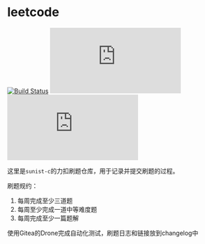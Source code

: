 # leetcode

[![Build Status](https://drone.sunist.cn/api/badges/sunist-c/leetcode/status.svg)](https://drone.sunist.cn/sunist-c/leetcode) 
[![Commit Badges](https://tool.lu/shield/ajax.html?color=%23007EC6&subject=2023.7.25&status=commited)](https://code.sunist.cn/sunist-c/leetcode) 
[![Total Problems](https://tool.lu/shield/ajax.html?color=%23400090&subject=20+days&status=total)](https://code.sunist.cn/sunist-c/leetcode)

这里是`sunist-c`的力扣刷题仓库，用于记录并提交刷题的过程。

刷题规约：

1. 每周完成至少三道题
2. 每周至少完成一道中等难度题
3. 每周完成至少一篇题解

使用Gitea的Drone完成自动化测试，刷题日志和链接放到changelog中